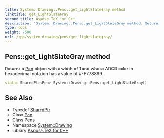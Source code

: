 ```yaml
---
title: System::Drawing::Pens::get_LightSlateGray method
linktitle: get_LightSlateGray
second_title: Aspose.TeX for C++
description: 'System::Drawing::Pens::get_LightSlateGray method. Returns a Pen object with a width of 1 and whose ARGB color in hexadecimal notation has a value of #FF778899 in C++.'
type: docs
weight: 7500
url: /cpp/system.drawing/pens/get_lightslategray/
---
```

## Pens::get_LightSlateGray method


Returns a [Pen](../../pen/) object with a width of 1 and whose ARGB color in hexadecimal notation has a value of #FF778899.

```cpp
static SharedPtr<Pen> System::Drawing::Pens::get_LightSlateGray()
```

## See Also

* Typedef [SharedPtr](../../../system/sharedptr/)
* Class [Pen](../../pen/)
* Class [Pens](../)
* Namespace [System::Drawing](../../)
* Library [Aspose.TeX for C++](../../../)
